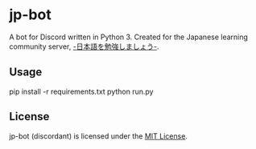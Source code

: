 jp-bot
======

A bot for Discord written in Python 3. Created for the Japanese learning community server, [-日本語を勉強しましょう-](https://discord.me/learnjapanese).

Usage
-------

pip install -r requirements.txt
python run.py

License
-------

jp-bot (discordant) is licensed under the [MIT License](LICENSE).
